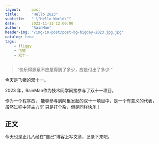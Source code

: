 ```yaml
---
layout:     post
title:      "Hello 2023"
subtitle:   " \"Hello World\""
date:       2023-11-11 12:00:00
author:     "RainMan"
header-img: "/img/in-post/post-bg-bigday-2023.jpg.jpg"
catalog: true
tags:
    - fliggy
    - 飞猪
    - 双十一
---
```


> “快乐得源泉不应是得到了多少，应是付出了多少 ”


今天是飞猪的双十一。

2023 年，RainMan作为技术同学间接参与了双十一项目。


作为一个程序员， 能够参与到阿里发起的双十一项目中，是一个有意义的代表，虽然过程中非主力军 只是打个杂，但是同样快乐！


<p id = "build"></p>

## 正文

今天也是正儿八经在“自己”博客上写文章，记录下来吧。  
